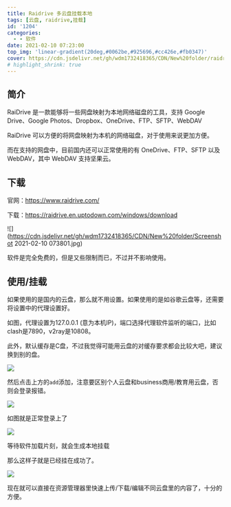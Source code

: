 ```yaml
---
title: Raidrive 多云盘挂载本地
tags: [云盘, raidrive,挂载]
id: '1204'
categories:
  - - 软件
date: 2021-02-10 07:23:00
top_img: 'linear-gradient(20deg,#0062be,#925696,#cc426e,#fb0347)'
cover: https://cdn.jsdelivr.net/gh/wdm1732418365/CDN/New%20folder/raidrive.jpg
# highlight_shrink: true
---
```


## 简介

RaiDrive 是一款能够将一些网盘映射为本地网络磁盘的工具，支持 Google Drive、Google Photos、Dropbox、OneDrive、FTP、SFTP、WebDAV

RaiDrive 可以方便的将网盘映射为本机的网络磁盘，对于使用来说更加方便。

而在支持的网盘中，目前国内还可以正常使用的有 OneDrive、FTP、SFTP 以及 WebDAV，其中 WebDAV 支持坚果云。

## 下载

官网：https://www.raidrive.com/

下载：https://raidrive.en.uptodown.com/windows/download

![](https://cdn.jsdelivr.net/gh/wdm1732418365/CDN/New%20folder/Screenshot 2021-02-10 073801.jpg)

软件是完全免费的，但是又些限制而已，不过并不影响使用。

## 使用/挂载

如果使用的是国内的云盘，那么就不用设置。如果使用的是如谷歌云盘等，还需要将设置中的代理设置好。

如图，代理设置为127.0.0.1 (意为本机IP)，端口选择代理软件监听的端口，比如clash是7890，v2ray是10808。

此外，默认缓存是C盘，不过我觉得可能用云盘的对缓存要求都会比较大吧，建议换到别的盘。

![](https://cdn.jsdelivr.net/gh/wdm1732418365/CDN/New%20folder/Screenshot%202021-02-10%20074016.jpg)

然后点击上方的`add`添加，注意要区别个人云盘和business商用/教育用云盘，否则会登录报错。

![](https://cdn.jsdelivr.net/gh/wdm1732418365/CDN/New%20folder/Screenshot%202021-02-10%20074258.jpg)

如图就是正常登录上了

![](https://cdn.jsdelivr.net/gh/wdm1732418365/CDN/New%20folder/Screenshot%202021-02-10%20073943.jpg)

等待软件加载片刻，就会生成本地挂载

那么这样子就是已经挂在成功了。

![](https://cdn.jsdelivr.net/gh/wdm1732418365/CDN/New%20folder/Screenshot%202021-02-10%20074416.jpg)

现在就可以直接在资源管理器里快速上传/下载/编辑不同云盘里的内容了，十分的方便。